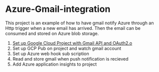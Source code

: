 # Azure-Gmail-integration

This project is an example of how to have gmail notify Azure through an Http trigger when a new email has arrived.  Then the email can be consumed and stored on Azure blob storage.

1. [Set up Google Cloud Project with Gmail API and OAuth2.o](https://github.com/Zycroft/Azure-Gmail-integration/blob/master/Part%201%20-%20Gmail%20API%20and%20oAuth/README.md)
2. Set up GCP Pub on project and watch gmail account
3. Set up Azure web hook sub scription
4. Read and store gmail when push notification is recieved
5. Add Azure application insights to project

